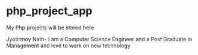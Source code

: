 # php_project_app
My Php projects will be stored here

Jyotirmoy Nath- I am a Computer Science Engineer and a Post Graduate in Management and love to work on new technology
